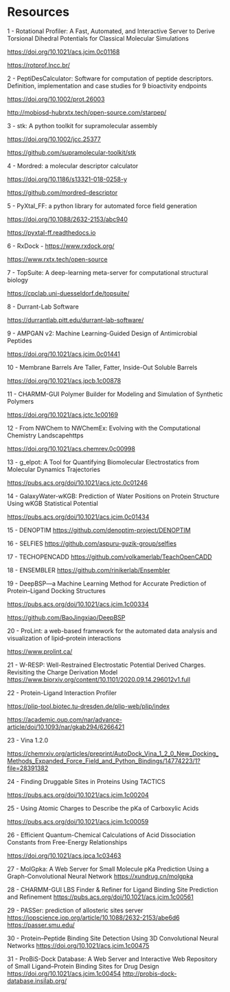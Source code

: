 # Resources

1 - Rotational Profiler: A Fast, Automated, and Interactive Server to Derive Torsional Dihedral Potentials for Classical Molecular Simulations

https://doi.org/10.1021/acs.jcim.0c01168

https://rotprof.lncc.br/

2 - PeptiDesCalculator: Software for computation of peptide descriptors. Definition, implementation and case studies for 9 bioactivity endpoints

https://doi.org/10.1002/prot.26003

http://mobiosd-hubrxtx.tech/open-source.com/starpep/

3 - stk: A python toolkit for supramolecular assembly

https://doi.org/10.1002/jcc.25377

https://github.com/supramolecular-toolkit/stk

4 - Mordred: a molecular descriptor calculator

https://doi.org/10.1186/s13321-018-0258-y

https://github.com/mordred-descriptor

5 - PyXtal_FF: a python library for automated force field generation 

https://doi.org/10.1088/2632-2153/abc940 

https://pyxtal-ff.readthedocs.io

6 - RxDock - https://www.rxdock.org/ 

https://www.rxtx.tech/open-source

7 - TopSuite: A deep-learning meta-server for computational structural biology 

https://cpclab.uni-duesseldorf.de/topsuite/

8 - Durrant-Lab Software 

https://durrantlab.pitt.edu/durrant-lab-software/

9 - AMPGAN v2: Machine Learning-Guided Design of Antimicrobial Peptides 

https://doi.org/10.1021/acs.jcim.0c01441

10 - Membrane Barrels Are Taller, Fatter, Inside-Out Soluble Barrels 

https://doi.org/10.1021/acs.jpcb.1c00878

11 - CHARMM-GUI Polymer Builder for Modeling and Simulation of Synthetic Polymers 

https://doi.org/10.1021/acs.jctc.1c00169

12 - From NWChem to NWChemEx: Evolving with the Computational Chemistry Landscapehttps 

https://doi.org/10.1021/acs.chemrev.0c00998

13 - g_elpot: A Tool for Quantifying Biomolecular Electrostatics from Molecular Dynamics Trajectories 

https://pubs.acs.org/doi/10.1021/acs.jctc.0c01246

14 - GalaxyWater-wKGB: Prediction of Water Positions on Protein Structure Using wKGB Statistical Potential

https://pubs.acs.org/doi/10.1021/acs.jcim.0c01434

15 - DENOPTIM https://github.com/denoptim-project/DENOPTIM

16 - SELFIES https://github.com/aspuru-guzik-group/selfies

17 - TECHOPENCADD https://github.com/volkamerlab/TeachOpenCADD

18 - ENSEMBLER https://github.com/rinikerlab/Ensembler

19 - DeepBSP—a Machine Learning Method for Accurate Prediction of Protein–Ligand Docking Structures

https://pubs.acs.org/doi/10.1021/acs.jcim.1c00334

https://github.com/BaoJingxiao/DeepBSP

20 - ProLint: a web-based framework for the automated data analysis and visualization of lipid–protein interactions

https://www.prolint.ca/

21 - W-RESP: Well-Restrained Electrostatic Potential Derived Charges. Revisiting the Charge Derivation Model
https://www.biorxiv.org/content/10.1101/2020.09.14.296012v1.full

22 - Protein-Ligand Interaction Profiler 

https://plip-tool.biotec.tu-dresden.de/plip-web/plip/index

https://academic.oup.com/nar/advance-article/doi/10.1093/nar/gkab294/6266421

23 - Vina 1.2.0

https://chemrxiv.org/articles/preprint/AutoDock_Vina_1_2_0_New_Docking_Methods_Expanded_Force_Field_and_Python_Bindings/14774223/1?file=28391382

24 - Finding Druggable Sites in Proteins Using TACTICS

https://pubs.acs.org/doi/10.1021/acs.jcim.1c00204

25 - Using Atomic Charges to Describe the pKa of Carboxylic Acids

https://pubs.acs.org/doi/10.1021/acs.jcim.1c00059

26 - Efficient Quantum-Chemical Calculations of Acid Dissociation Constants from Free-Energy Relationships

https://doi.org/10.1021/acs.jpca.1c03463

27 - MolGpka: A Web Server for Small Molecule pKa Prediction Using a Graph-Convolutional Neural Network
https://xundrug.cn/molgpka

28 - CHARMM-GUI LBS Finder & Refiner for Ligand Binding Site Prediction and Refinement
https://pubs.acs.org/doi/10.1021/acs.jcim.1c00561

29 - PASSer: prediction of allosteric sites server
https://iopscience.iop.org/article/10.1088/2632-2153/abe6d6
https://passer.smu.edu/

30 - Protein–Peptide Binding Site Detection Using 3D Convolutional Neural Networks
https://doi.org/10.1021/acs.jcim.1c00475

31 - ProBiS-Dock Database: A Web Server and Interactive Web Repository of Small Ligand–Protein Binding Sites for Drug Design
https://doi.org/10.1021/acs.jcim.1c00454
http://probis-dock-database.insilab.org/


